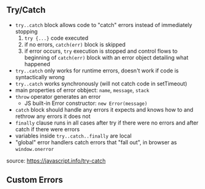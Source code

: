 ## Try/Catch
- `try..catch` block allows code to "catch" errors instead of immediately stopping
  1. `try {...}` code executed
  2. if no errors, `catch(err)` block is skipped
  3. if error occurs, `try` execution is stopped and control flows to beginning of `catch(err)` block with an error object detailing what happened
- `try..catch` only works for runtime errors, doesn't work if code is syntactically wrong
- `try..catch` works synchronously (will not catch code in setTimeout)
- main properties of error obbject: `name`, `message`, `stack`
- `throw` operator generates an error
  - JS built-in Error constructor: `new Error(message)`
- `catch` block should handle any errors it expects and knows how to and rethrow any errors it does not
- `finally` clause runs in all cases after try if there were no errors and after catch if there were errors
- variables inside `try..catch..finally` are local
- "global" error handlers catch errors that "fall out", in browser as `window.onerror`

source: https://javascript.info/try-catch

## Custom Errors
